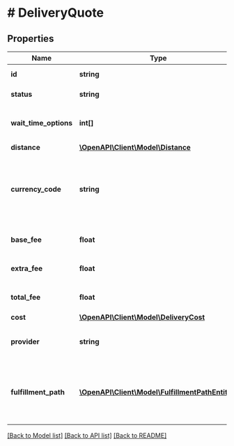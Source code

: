 # # DeliveryQuote

## Properties

Name | Type | Description | Notes
------------ | ------------- | ------------- | -------------
**id** | **string** | Delivery request ID. | [optional]
**status** | **string** | Quote status. | [optional]
**wait_time_options** | **int[]** | Possible wait time durations in minutes | [optional]
**distance** | [**\OpenAPI\Client\Model\Distance**](Distance.md) |  | [optional]
**currency_code** | **string** | The 3-letter currency code (ISO 4217) to use for all monetary values. | [optional]
**base_fee** | **float** | Use the cost field instead. | [optional]
**extra_fee** | **float** | Use the cost field instead. | [optional]
**total_fee** | **float** | Use the cost field instead. | [optional]
**cost** | [**\OpenAPI\Client\Model\DeliveryCost**](DeliveryCost.md) |  | [optional]
**provider** | **string** | Delivery Service Provider Slug. | [optional]
**fulfillment_path** | [**\OpenAPI\Client\Model\FulfillmentPathEntity[]**](FulfillmentPathEntity.md) | List of entities involved in the fulfillment processing path. | [optional]

[[Back to Model list]](../../README.md#models) [[Back to API list]](../../README.md#endpoints) [[Back to README]](../../README.md)
